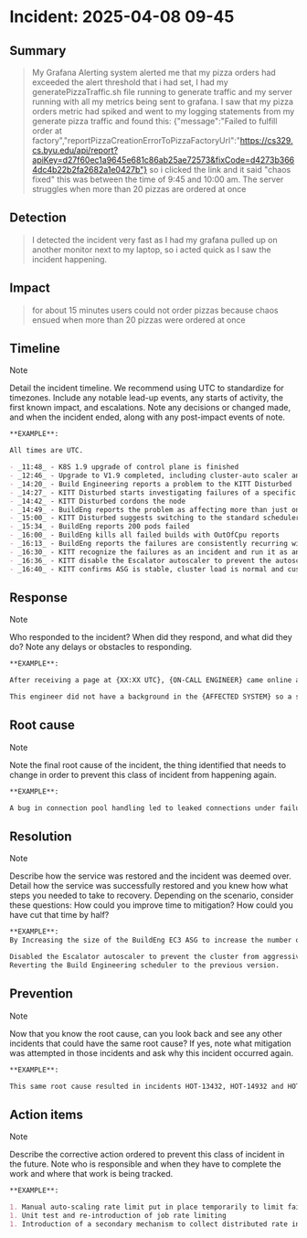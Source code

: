 # Incident: 2025-04-08 09-45

## Summary

> My Grafana Alerting system alerted me that my pizza orders had exceeded the alert threshold that i had set, I had my generatePizzaTraffic.sh
file running to generate traffic and my server running with all my metrics being sent to grafana. I saw that my pizza orders metric had spiked and went to my logging statements from my generate pizza traffic and found this: {"message":"Failed to fulfill order at factory","reportPizzaCreationErrorToPizzaFactoryUrl":"https://cs329.cs.byu.edu/api/report?apiKey=d27f60ec1a9645e681c86ab25ae72573&fixCode=d4273b3664dc4b22b2fa2682a1e0427b"}
so i clicked the link and it said "chaos fixed" this was between the time of 9:45 and 10:00 am. The server struggles when more than 20 pizzas are ordered at once
> 


## Detection

> I detected the incident very fast as I had my grafana pulled up on another monitor next to my laptop, so i acted quick as I saw the incident happening.

## Impact

> for about 15 minutes users could not order pizzas because chaos ensued when more than 20 pizzas were ordered at once


## Timeline

> [!NOTE]
> Detail the incident timeline. We recommend using UTC to standardize for timezones.
> Include any notable lead-up events, any starts of activity, the first known impact, and escalations. Note any decisions or changed made, and when the incident ended, along with any post-impact events of note.

```md
**EXAMPLE**:

All times are UTC.

- _11:48_ - K8S 1.9 upgrade of control plane is finished
- _12:46_ - Upgrade to V1.9 completed, including cluster-auto scaler and the BuildEng scheduler instance
- _14:20_ - Build Engineering reports a problem to the KITT Disturbed
- _14:27_ - KITT Disturbed starts investigating failures of a specific EC2 instance (ip-203-153-8-204)
- _14:42_ - KITT Disturbed cordons the node
- _14:49_ - BuildEng reports the problem as affecting more than just one node. 86 instances of the problem show failures are more systemic
- _15:00_ - KITT Disturbed suggests switching to the standard scheduler
- _15:34_ - BuildEng reports 200 pods failed
- _16:00_ - BuildEng kills all failed builds with OutOfCpu reports
- _16:13_ - BuildEng reports the failures are consistently recurring with new builds and were not just transient.
- _16:30_ - KITT recognize the failures as an incident and run it as an incident.
- _16:36_ - KITT disable the Escalator autoscaler to prevent the autoscaler from removing compute to alleviate the problem.
- _16:40_ - KITT confirms ASG is stable, cluster load is normal and customer impact resolved.
```

## Response

> [!NOTE]
> Who responded to the incident? When did they respond, and what did they do? Note any delays or obstacles to responding.

```md
**EXAMPLE**:

After receiving a page at {XX:XX UTC}, {ON-CALL ENGINEER} came online at {XX:XX UTC} in {SYSTEM WHERE INCIDENT INFO IS CAPTURED}.

This engineer did not have a background in the {AFFECTED SYSTEM} so a second alert was sent at {XX:XX UTC} to {ESCALATIONS ON-CALL ENGINEER} into the who came into the room at {XX:XX UTC}.
```

## Root cause

> [!NOTE]
> Note the final root cause of the incident, the thing identified that needs to change in order to prevent this class of incident from happening again.

```md
**EXAMPLE**:

A bug in connection pool handling led to leaked connections under failure conditions, combined with lack of visibility into connection state.
```

## Resolution

> [!NOTE]
> Describe how the service was restored and the incident was deemed over. Detail how the service was successfully restored and you knew how what steps you needed to take to recovery.
> Depending on the scenario, consider these questions: How could you improve time to mitigation? How could you have cut that time by half?

```md
**EXAMPLE**:
By Increasing the size of the BuildEng EC3 ASG to increase the number of nodes available to support the workload and reduce the likelihood of scheduling on oversubscribed nodes

Disabled the Escalator autoscaler to prevent the cluster from aggressively scaling-down
Reverting the Build Engineering scheduler to the previous version.
```

## Prevention

> [!NOTE]
> Now that you know the root cause, can you look back and see any other incidents that could have the same root cause? If yes, note what mitigation was attempted in those incidents and ask why this incident occurred again.

```md
**EXAMPLE**:

This same root cause resulted in incidents HOT-13432, HOT-14932 and HOT-19452.
```

## Action items

> [!NOTE]
> Describe the corrective action ordered to prevent this class of incident in the future. Note who is responsible and when they have to complete the work and where that work is being tracked.

```md
**EXAMPLE**:

1. Manual auto-scaling rate limit put in place temporarily to limit failures
1. Unit test and re-introduction of job rate limiting
1. Introduction of a secondary mechanism to collect distributed rate information across cluster to guide scaling effects
```
